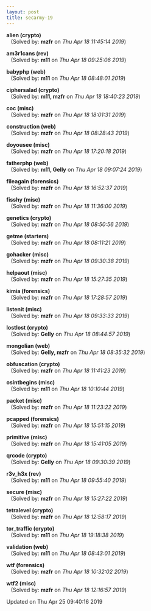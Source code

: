 ```yaml
---
layout: post
title: secarmy-19
---
```


<!--break-->

**alien (crypto)**  
&nbsp;&nbsp;&nbsp;(Solved by: **mzfr** on _Thu Apr 18 11:45:14 2019_)  
  
**am3r1cans (rev)**  
&nbsp;&nbsp;&nbsp;(Solved by: **m11** on _Thu Apr 18 09:25:06 2019_)  
  
**babyphp (web)**  
&nbsp;&nbsp;&nbsp;(Solved by: **m11** on _Thu Apr 18 08:48:01 2019_)  
  
**ciphersalad (crypto)**  
&nbsp;&nbsp;&nbsp;(Solved by: **m11, mzfr** on _Thu Apr 18 18:40:23 2019_)  
  
**coc (misc)**  
&nbsp;&nbsp;&nbsp;(Solved by: **mzfr** on _Thu Apr 18 18:01:31 2019_)  
  
**construction (web)**  
&nbsp;&nbsp;&nbsp;(Solved by: **mzfr** on _Thu Apr 18 08:28:43 2019_)  
  
**doyousee (misc)**  
&nbsp;&nbsp;&nbsp;(Solved by: **mzfr** on _Thu Apr 18 17:20:18 2019_)  
  
**fatherphp (web)**  
&nbsp;&nbsp;&nbsp;(Solved by: **m11, Gelly** on _Thu Apr 18 09:07:24 2019_)  
  
**fileagain (forensics)**  
&nbsp;&nbsp;&nbsp;(Solved by: **mzfr** on _Thu Apr 18 16:52:37 2019_)  
  
**fisshy (misc)**  
&nbsp;&nbsp;&nbsp;(Solved by: **mzfr** on _Thu Apr 18 11:36:00 2019_)  
  
**genetics (crypto)**  
&nbsp;&nbsp;&nbsp;(Solved by: **mzfr** on _Thu Apr 18 08:50:56 2019_)  
  
**getme (starters)**  
&nbsp;&nbsp;&nbsp;(Solved by: **mzfr** on _Thu Apr 18 08:11:21 2019_)  
  
**gohacker (misc)**  
&nbsp;&nbsp;&nbsp;(Solved by: **mzfr** on _Thu Apr 18 09:30:38 2019_)  
  
**helpaout (misc)**  
&nbsp;&nbsp;&nbsp;(Solved by: **mzfr** on _Thu Apr 18 15:27:35 2019_)  
  
**kimia (forensics)**  
&nbsp;&nbsp;&nbsp;(Solved by: **mzfr** on _Thu Apr 18 17:28:57 2019_)  
  
**listenit (misc)**  
&nbsp;&nbsp;&nbsp;(Solved by: **mzfr** on _Thu Apr 18 09:33:33 2019_)  
  
**lostlost (crypto)**  
&nbsp;&nbsp;&nbsp;(Solved by: **Gelly** on _Thu Apr 18 08:44:57 2019_)  
  
**mongolian (web)**  
&nbsp;&nbsp;&nbsp;(Solved by: **Gelly, mzfr** on _Thu Apr 18 08:35:32 2019_)  
  
**obfuscation (crypto)**  
&nbsp;&nbsp;&nbsp;(Solved by: **mzfr** on _Thu Apr 18 11:41:23 2019_)  
  
**osintbegins (misc)**  
&nbsp;&nbsp;&nbsp;(Solved by: **m11** on _Thu Apr 18 10:10:44 2019_)  
  
**packet (misc)**  
&nbsp;&nbsp;&nbsp;(Solved by: **mzfr** on _Thu Apr 18 11:23:22 2019_)  
  
**pcapped (forensics)**  
&nbsp;&nbsp;&nbsp;(Solved by: **mzfr** on _Thu Apr 18 15:51:15 2019_)  
  
**primitive (misc)**  
&nbsp;&nbsp;&nbsp;(Solved by: **mzfr** on _Thu Apr 18 15:41:05 2019_)  
  
**qrcode (crypto)**  
&nbsp;&nbsp;&nbsp;(Solved by: **Gelly** on _Thu Apr 18 09:30:39 2019_)  
  
**r3v_h3x (rev)**  
&nbsp;&nbsp;&nbsp;(Solved by: **m11** on _Thu Apr 18 09:55:40 2019_)  
  
**secure (misc)**  
&nbsp;&nbsp;&nbsp;(Solved by: **mzfr** on _Thu Apr 18 15:27:22 2019_)  
  
**tetralevel (crypto)**  
&nbsp;&nbsp;&nbsp;(Solved by: **mzfr** on _Thu Apr 18 12:58:17 2019_)  
  
**tor_traffic (crypto)**  
&nbsp;&nbsp;&nbsp;(Solved by: **m11** on _Thu Apr 18 19:18:38 2019_)  
  
**validation (web)**  
&nbsp;&nbsp;&nbsp;(Solved by: **m11** on _Thu Apr 18 08:43:01 2019_)  
  
**wtf (forensics)**  
&nbsp;&nbsp;&nbsp;(Solved by: **mzfr** on _Thu Apr 18 10:32:02 2019_)  
  
**wtf2 (misc)**  
&nbsp;&nbsp;&nbsp;(Solved by: **mzfr** on _Thu Apr 18 12:16:57 2019_)  
  


Updated on Thu Apr 25 09:40:16 2019
